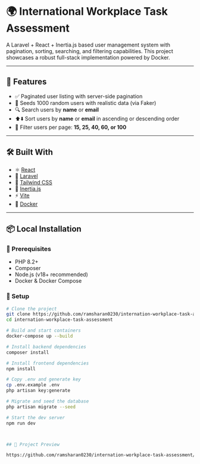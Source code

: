 # 🌍 International Workplace Task Assessment

A Laravel + React + Inertia.js based user management system with pagination, sorting, searching, and filtering capabilities. This project showcases a robust full-stack implementation powered by Docker.

---

## 🚀 Features

- ✅ Paginated user listing with server-side pagination
- 🧪 Seeds 1000 random users with realistic data (via Faker)
- 🔍 Search users by **name** or **email**
- ⬆️⬇️ Sort users by **name** or **email** in ascending or descending order
- 🎯 Filter users per page: **15, 25, 40, 60, or 100**

---

## 🛠️ Built With

- ⚛️ [React](https://reactjs.org/)
- 🧱 [Laravel](https://laravel.com/)
- 🎨 [Tailwind CSS](https://tailwindcss.com/)
- 🧭 [Inertia.js](https://inertiajs.com/)
- ⚡ [Vite](https://vitejs.dev/)
- 🐳 [Docker](https://www.docker.com/)

---

## 📦 Local Installation

### 🔧 Prerequisites

- PHP 8.2+
- Composer
- Node.js (v18+ recommended)
- Docker & Docker Compose

### 🧰 Setup

```bash
# Clone the project
git clone https://github.com/ramsharan0230/internation-workplace-task-assessment.git
cd internation-workplace-task-assessment

# Build and start containers
docker-compose up --build

# Install backend dependencies
composer install

# Install frontend dependencies
npm install

# Copy .env and generate key
cp .env.example .env
php artisan key:generate

# Migrate and seed the database
php artisan migrate --seed

# Start the dev server
npm run dev



## 📸 Project Preview

https://github.com/ramsharan0230/internation-workplace-task-assessment/blob/master/docs/project-image-file.png